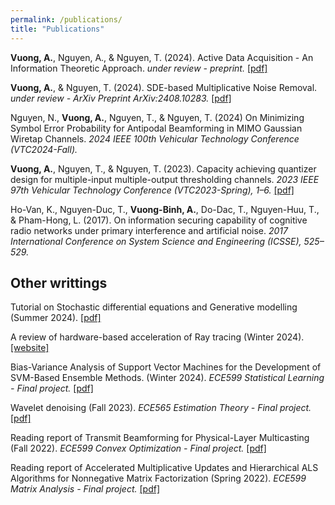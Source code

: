 ```yaml
---
permalink: /publications/
title: "Publications"
---
```

**Vuong, A.**, Nguyen, A., & Nguyen, T. (2024). Active Data Acquisition - An Information Theoretic Approach. *under review - preprint.* [[pdf]](../assets/pdfs/papers/active2024.pdf)

**Vuong, A.**, & Nguyen, T. (2024). SDE-based Multiplicative Noise Removal. *under review - ArXiv Preprint ArXiv:2408.10283.* [[pdf]](https://arxiv.org/pdf/2408.10283)

Nguyen, N., **Vuong, A.**, Nguyen, T., & Nguyen, T. (2024) On Minimizing Symbol Error Probability for Antipodal Beamforming in MIMO Gaussian Wiretap Channels. *2024 IEEE 100th Vehicular Technology Conference (VTC2024-Fall).*
 
**Vuong, A.**, Nguyen, T., & Nguyen, T. (2023). Capacity achieving quantizer design for multiple-input multiple-output thresholding channels. *2023 IEEE 97th Vehicular Technology Conference (VTC2023-Spring), 1–6.* [[pdf]](../assets/pdfs/papers/vtc2023.pdf)

Ho-Van, K., Nguyen-Duc, T., **Vuong-Binh, A.**, Do-Dac, T., Nguyen-Huu, T., & Pham-Hong, L. (2017). On information securing capability of cognitive radio networks under primary interference and artificial noise. *2017 International Conference on System Science and Engineering (ICSSE), 525–529.*

## Other writtings

Tutorial on Stochastic differential equations and Generative modelling (Summer 2024). [[pdf]](../assets/pdfs/course_projects/Tutorial_on_Stochastic_differential_equations_and_Generative_modelling.pdf)

A review of hardware-based acceleration of Ray tracing (Winter 2024). [[website]](https://me.anvuong.dev/ece570page/2024-03-19-final-project-report)

Bias-Variance Analysis of Support Vector Machines for the Development of SVM-Based Ensemble Methods. (Winter 2024). *ECE599 Statistical Learning - Final project.* [[pdf]](../assets/pdfs/course_projects/Stat_learn_project.pdf)

Wavelet denoising (Fall 2023). *ECE565 Estimation Theory - Final project.* [[pdf]](../assets/pdfs/course_projects/ECE565_project.pdf)

Reading report of Transmit Beamforming for Physical-Layer Multicasting (Fall 2022). *ECE599 Convex Optimization - Final project.* [[pdf]](../assets/pdfs/course_projects/Convex_optimization_Final_project.pdf)

Reading report of Accelerated Multiplicative Updates and Hierarchical ALS Algorithms for Nonnegative Matrix Factorization (Spring 2022). *ECE599 Matrix Analysis - Final project.* [[pdf]](../assets/pdfs/course_projects/Matrix_Analysis_final_project.pdf)
